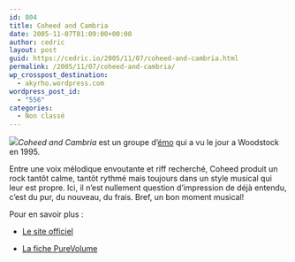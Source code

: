 ```yaml
---
id: 804
title: Coheed and Cambria
date: 2005-11-07T01:09:00+00:00
author: cedric
layout: post
guid: https://cedric.io/2005/11/07/coheed-and-cambria.html
permalink: /2005/11/07/coheed-and-cambria/
wp_crosspost_destination:
  - akyrho.wordpress.com
wordpress_post_id:
  - "556"
categories:
  - Non classé
---
```

![](images/coheed.gif)_Coheed and Cambria_ est un groupe d’[émo](http://fr.wikipedia.org/wiki/Emo) qui a vu le jour a Woodstock en 1995.

Entre une voix mélodique envoutante et riff recherché, Coheed produit un rock tantôt calme, tantôt rythmé mais toujours dans un style musical qui leur est propre. Ici, il n’est nullement question d’impression de déjà entendu, c’est du pur, du nouveau, du frais. Bref, un bon moment musical!

Pour en savoir plus :

  * [Le site officiel](http://www.coheedandcambria.com/home.html)

  * [La fiche PureVolume](http://www.purevolume.com/coheedandcambria)